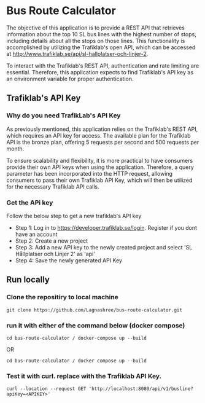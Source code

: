 # Bus Route Calculator

The objective of this application is to provide a REST API that retrieves information about the top 10 SL bus lines with the highest number of stops, including details about all the stops on those lines. This functionality is accomplished by utilizing the Trafiklab's open API, which can be accessed at http://www.trafiklab.se/api/sl-hallplatser-och-linjer-2.

To interact with the Trafiklab's REST API, authentication and rate limiting are essential. Therefore, this application expects to find Trafiklab's API key as an environment variable for proper authentication.

## Trafiklab's API Key

### Why do you need TrafikLab's API Key

As previously mentioned, this application relies on the Trafiklab's REST API, which requires an API key for access. The available plan for the Trafiklab API is the bronze plan, offering 5 requests per second and 500 requests per month.

To ensure scalability and flexibility, it is more practical to have consumers provide their own API keys when using the application. Therefore, a query parameter has been incorporated into the HTTP request, allowing consumers to pass their own Trafiklab API Key, which will then be utilized for the necessary Trafiklab API calls.

### Get the APi key

Follow the below step to get a new trafiklab's API key
 * Step 1: Log in to https://developer.trafiklab.se/login. Register if you dont have an account
 * Step 2: Create a new project
 * Step 3: Add a new API key to the newly created project and select 'SL Hållplatser och Linjer 2' as 'api'
 * Step 4: Save the newly generated API Key

## Run locally

### Clone the repositiry to local machine
``
git clone https://github.com/Lagnashree/bus-route-calculator.git
``

### run it with either of the command below (docker compose)

``
cd bus-route-calculator /
docker-compose up --build
``


OR         


``
cd bus-route-calculator /
docker compose up --build
``

### Test it with curl. replace <APIKEY>  with the Trafiklab API Key.

``
curl --location --request GET 'http://localhost:8080/api/v1/busline?apiKey=<APIKEY>'
``
